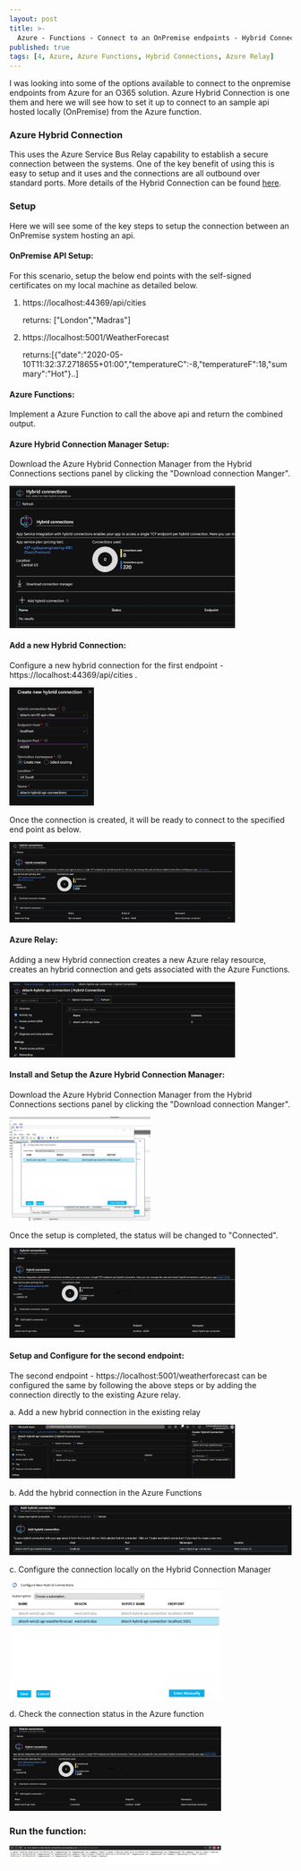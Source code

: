 ```yaml
---
layout: post
title: >-
  Azure - Functions - Connect to an OnPremise endpoints - Hybrid Connection Manager
published: true
tags: [4, Azure, Azure Functions, Hybrid Connections, Azure Relay]
---
```


I was looking into some of the options available to connect to the onpremise endpoints from Azure for an O365 solution. Azure Hybrid Connection is one them and here we will see how to set it up to connect to an sample api hosted locally (OnPremise) from the Azure function.

### Azure Hybrid Connection
This uses the Azure Service Bus Relay capability to establish a secure connection between the systems. One of the key benefit of using this is easy to setup and it uses and the connections are all outbound over standard ports. More details of the Hybrid Connection can be found <a href='https://docs.microsoft.com/en-us/azure/app-service/app-service-hybrid-connections'>here</a>.

### Setup
Here we will see some of the key steps to setup the connection between an OnPremise system hosting an api.

#### OnPremise API Setup:
For this scenario, setup the below end points with the self-signed certificates on my local machine as detailed below.

1. https://localhost:44369/api/cities
   
   returns: ["London","Madras"]

2. https://localhost:5001/WeatherForecast
   
   returns:[{"date":"2020-05-10T11:32:37.2718655+01:00","temperatureC":-8,"temperatureF":18,"summary":"Hot"}..]

#### Azure Functions:
Implement a Azure Function to call the above api and return the combined output.

<script src="https://gist.github.com/clientbala/8788e77b3053b1f9f9be54e813f3a9d4.js"></script>

#### Azure Hybrid Connection Manager Setup:
Download the Azure Hybrid Connection Manager from the Hybrid Connections sections panel by clicking the "Download connection Manger".

<img src="../images/posts/4/4-Azure-HybridConnection-Mgr-Download.png" width="80%" height="80%">

#### Add a new Hybrid Connection:
Configure a new hybrid connection for the first endpoint -  https://localhost:44369/api/cities .

<img src="../images/posts/4/4-Azure-HybridConnection-Create-New.png" width="30%" height="30%">

Once the connection is created, it will be ready to connect to the specified end point as below.

<img src="../images/posts/4/4-Azure-HybridConnection-NotConnected.png" width="80%" height="80%">

#### Azure Relay:
Adding a new Hybrid connection creates a new Azure relay resource, creates an hybrid connection and gets associated with the Azure Functions.

<img src="../images/posts/4/4-Azure-Relay-HybridConnection.png" width="80%" height="80%">

#### Install and Setup the Azure Hybrid Connection Manager:
Download the Azure Hybrid Connection Manager from the Hybrid Connections sections panel by clicking the "Download connection Manger".

<img src="../images/posts/4/4-Azure-HybrigConnection-Create-Connection-OnPremise.png" width="50%" height="50%">

Once the setup is completed, the status will be changed to "Connected".

<img src="../images/posts/4/4-Azure-Connection-Connected.png" width="80%" height="80%">

#### Setup and Configure for the second endpoint:

The second endpoint - https://localhost:5001/weatherforecast can be configured the same by following the above steps or by adding the connection directly to the existing Azure relay.

a. Add a new hybrid connection in the existing relay

<img src="../images/posts/4/4-Azure-Relay-NewConnection.png" width="80%" height="80%">

b. Add the hybrid connection in the Azure Functions

<img src="../images/posts/4/4-Azure-Add-Existing-Connection.png" width="100%" height="100%">

c. Configure the connection locally on the Hybrid Connection Manager

<img src="../images/posts/4/4-azure-onpremise-weatherforecast.png" width="75%" height="75%">

d. Check the connection status in the Azure function

<img src="../images/posts/4/4-azure-connection-connected.png" width="75%" height="75%">

### Run the function:

<img src="../images/posts/4/4-Azure-functions-test-e2e.png" width="75%" height="75%">